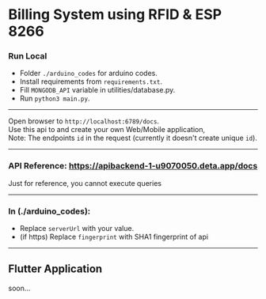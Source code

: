 # Billing System using RFID & ESP 8266

### Run Local
- Folder `./arduino_codes` for arduino codes.
- Install requirements from `requirements.txt`.
- Fill `MONGODB_API` variable in utilities/database.py.
- Run `python3 main.py`.
<hr>
Open browser to <code>http://localhost:6789/docs</code>.
<br>
Use this api to and create your own Web/Mobile application,<br> 
Note: The endpoints  <code>id</code> in the request (currently it doesn't create unique <code>id</code>).
<hr>

### API Reference: https://apibackend-1-u9070050.deta.app/docs
Just for reference, you cannot execute queries
<hr>

### In (./arduino_codes):
- Replace `serverUrl` with your value.
- (if https) Replace `fingerprint` with SHA1 fingerprint of api
<hr>

## Flutter Application
soon...
